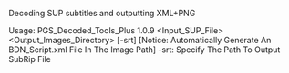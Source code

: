 Decoding SUP subtitles and outputting XML+PNG

Usage: PGS_Decoded_Tools_Plus 1.0.9 <Input_SUP_File> <Output_Images_Directory> [-srt]
[Notice: Automatically Generate An BDN_Script.xml File In The Image Path]
-srt: Specify The Path To Output SubRip File
